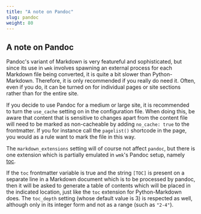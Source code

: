 ```yaml
---
title: "A note on Pandoc"
slug: pandoc
weight: 80
---
```



## A note on Pandoc

Pandoc's variant of Markdown is very featureful and sophisticated, but since its
use in `wmk` involves spawning an external process for each Markdown file being
converted, it is quite a bit slower than Python-Markdown. Therefore, it is
only recommended if you really do need it. Often, even if you do, it can be
turned on for individual pages or site sections rather than for the entire site.

If you decide to use Pandoc for a medium or large site, it is recommended to
turn the `use_cache` setting on in the configuration file. When doing this,
be aware that content that is sensitive to changes apart from the content file
will need to be marked as non-cacheable by adding `no_cache: true` to the
frontmatter. If you for instance call the `pagelist()` shortcode in the page,
you would as a rule want to mark the file in this way.

The `markdown_extensions` setting will of course not affect `pandoc`, but there
is one extension which is partially emulated in `wmk`'s Pandoc setup, namely
[toc](https://python-markdown.github.io/extensions/toc/).

If the `toc` frontmatter variable is true and the string `[TOC]` is
present on a separate line in a Markdown document which is to be processed by
pandoc, then it will be asked to generate a table of contents which will be
placed in the indicated location, just like the `toc` extension for
Python-Markdown does. The `toc_depth` setting (whose default value is 3) is
respected as well, although only in its integer form and not as a range (such as
`"2-4"`).



